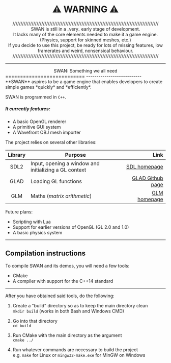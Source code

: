 # <center> :warning: WARNING :warning: </center>
<center>///////////////////////////////////////////////////////////////////////////////////////////</center>  
<center>SWAN is still in a _very_ early stage of development.</center>  
<center>It lacks many of the core elements needed to make it a game engine.</center>
<center>(Physics, support for skinned meshes, etc.)</center>  
<center>If you decide to use this project, be ready for lots of missing features,  
low framerates and weird, nonsensical behaviour. </center>  
<center>///////////////////////////////////////////////////////////////////////////////////////////</center>

-----

<center>SWAN: Something we all need</center>
===========================
---------------------------
**SWAN** aspires to be a game engine that enables developers to create simple games *quickly* and *efficiently*.

SWAN is programmed in `C++`.

##### It currently features:
- A basic OpenGL renderer
- A primitive GUI system
- A Wavefront OBJ mesh importer

The project relies on several other libraries:

| Library   | Purpose                                               | Link                                                    |
| :-------: | ----------------------------------------------------- | ------------------------------------------------------: |
| SDL2      | Input, opening a window and initializing a GL context | [SDL homepage](https://www.libsdl.org/index.php)        |
| GLAD      | Loading GL functions                                  | [GLAD Github page](https://github.com/Dav1dde/glad)     |
| GLM       | Maths (*matrix arithmetic*)                           | [GLM homepage](https://glm.g-truc.net/0.9.8/index.html) |

Future plans:
- Scripting with Lua
- Support for earlier versions of OpenGL (GL 2.0 and 1.0)
- A basic physics system

-----
## Compilation instructions
To compile SWAN and its demos, you will need a few tools:
- CMake
- A compiler with support for the C++14 standard
------

After you have obtained said tools, do the following:

1. Create a "build" directory so as to keep the main directory clean  
`mkdir build` (works in both Bash and Windows CMD)

2. Go into that directory  
`cd build`

3. Run CMake with the main directory as the argument  
`cmake ../`

4. Run whatever commands are necessary to build the project  
e.g. `make` for Linux or `mingw32-make.exe` for MinGW on Windows

